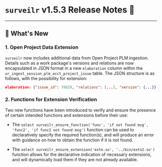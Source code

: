 # `surveilr` v1.5.3 Release Notes 🎉

---

## 🚀 What's New

### 1. **Open Project Data Extension**
`surveilr` now includes additional data from Open Project PLM ingestion. Details such as a work package's versions and relations are now encapsulated in JSON format in a new `elaboration` column within the `ur_ingest_session_plm_acct_project_issue` table. The JSON structure is as follows, with the possibility for extension:
```json
elaboration: {"issue_id": 78829, "relations": [...], "version": {...}}
```

### 2. **Functions for Extension Verification**
Two new functions have been introduced to verify and ensure the presence of certain intended functions and extensions before their use:
- The `select surveilr_ensure_function('func', 'if not found msg', 'func2', 'if func2 not found msg')` function can be used to declaratively specify the required function(s), and will produce an error with guidance on how to obtain the function if it is not found.

- The `select surveilr_ensure_extension('extn.so', '../bin/extn2.so')` function allows for the declarative indication of necessary extensions, and will dynamically load them if they are not already available.